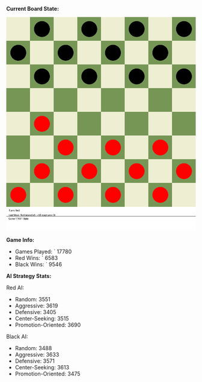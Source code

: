 
**Current Board State:**  
<!-- START_GIF -->
![Checkers Game](./checkers_game.gif)
<!-- END_GIF -->

**Game Info:**  
- Games Played: `<!-- GAMES_PLAYED --> 17780
- Red Wins: `<!-- RED_WINS --> 6583
- Black Wins: `<!-- BLACK_WINS --> 9546

<!-- AI_STATS -->
**AI Strategy Stats:**

Red AI:
- Random: 3551
- Aggressive: 3619
- Defensive: 3405
- Center-Seeking: 3515
- Promotion-Oriented: 3690

Black AI:
- Random: 3488
- Aggressive: 3633
- Defensive: 3571
- Center-Seeking: 3613
- Promotion-Oriented: 3475
